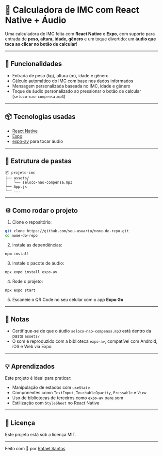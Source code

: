 # 🧮 Calculadora de IMC com React Native + Áudio

Uma calculadora de IMC feita com **React Native** e **Expo**, com suporte para entrada de **peso, altura, idade, gênero** e um toque divertido: um **áudio que toca ao clicar no botão de calcular**!

---

## 🚀 Funcionalidades

- Entrada de peso (kg), altura (m), idade e gênero
- Cálculo automático do IMC com base nos dados informados
- Mensagem personalizada baseada no IMC, idade e gênero
- Toque de áudio personalizado ao pressionar o botão de calcular (`seloco-nao-compensa.mp3`)

---

## 📦 Tecnologias usadas

- [React Native](https://reactnative.dev/)
- [Expo](https://expo.dev/)
- [expo-av](https://docs.expo.dev/versions/latest/sdk/av/) para tocar áudio

---

## 📁 Estrutura de pastas

```
📦 projeto-imc
├── assets/
│   └── seloco-nao-compensa.mp3
├── App.js
└── ...
```

---

## ⚙️ Como rodar o projeto

1. Clone o repositório:
```bash
git clone https://github.com/seu-usuario/nome-do-repo.git
cd nome-do-repo
```

2. Instale as dependências:
```bash
npm install
```

3. Instale o pacote de áudio:
```bash
npx expo install expo-av
```

4. Rode o projeto:
```bash
npx expo start
```

5. Escaneie o QR Code no seu celular com o app **Expo Go**

---

## 📝 Notas

- Certifique-se de que o áudio `seloco-nao-compensa.mp3` está dentro da pasta `assets/`
- O som é reproduzido com a biblioteca `expo-av`, compatível com Android, iOS e Web via Expo

---

## 💡 Aprendizados

Este projeto é ideal para praticar:

- Manipulação de estados com `useState`
- Componentes como `TextInput`, `TouchableOpacity`, `Pressable` e `View`
- Uso de bibliotecas de terceiros como `expo-av` para som
- Estilização com `StyleSheet` no React Native

---

## 📄 Licença

Este projeto está sob a licença MIT.

---

Feito com 💚 por [Rafael Santos](https://github.com/RafaSantos19)
